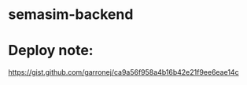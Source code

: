 # semasim-backend

# Deploy note: 

https://gist.github.com/garronej/ca9a56f958a4b16b42e21f9ee6eae14c